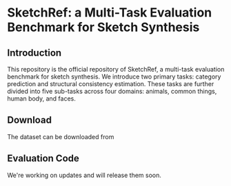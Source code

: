 # SketchRef: a Multi-Task Evaluation Benchmark for Sketch Synthesis

## Introduction

This repository is the official repository of SketchRef, a  multi-task evaluation benchmark for sketch synthesis.  We introduce two primary tasks: category prediction and structural consistency estimation. These tasks are further divided into five sub-tasks across four domains: animals, common things, human body, and faces.



## Download

The dataset can be downloaded from



## Evaluation Code

We're working on updates and will release them soon.
